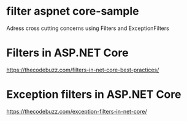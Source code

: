 # filter aspnet core-sample
Adress cross cutting concerns using Filters and ExceptionFilters 

# Filters in ASP.NET Core
https://thecodebuzz.com/filters-in-net-core-best-practices/

# Exception filters in ASP.NET Core
https://thecodebuzz.com/exception-filters-in-net-core/
